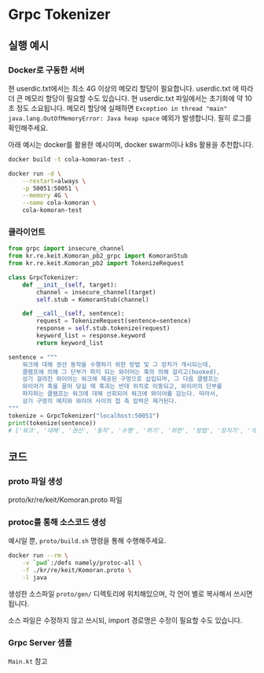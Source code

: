 # Grpc Tokenizer

## 실행 예시

### Docker로 구동한 서버

현 userdic.txt에서는 최소 4G 이상의 메모리 할당이 필요합니다. userdic.txt 에 따라 더 큰 메모리 할당이 필요할 수도 있습니다. 현 userdic.txt 파일에서는 초기화에 약 10초 정도 소요됩니다. 메모리 할당에 실패하면 `Exception in thread "main" java.lang.OutOfMemoryError: Java heap space` 예외가 발생합니다. 필히 로그를 확인해주세요.

아래 예시는 docker를 활용한 예시이며, docker swarm이나 k8s 활용을 추천합니다.

```bash
docker build -t cola-komoran-test .

docker run -d \
    --restart=always \
    -p 50051:50051 \
    --memory 4G \
    --name cola-komoran \
    cola-komoran-test 
```

### 클라이언트

```python
from grpc import insecure_channel
from kr.re.keit.Komoran_pb2_grpc import KomoranStub
from kr.re.keit.Komoran_pb2 import TokenizeRequest

class GrpcTokenizer:
    def __init__(self, target):
        channel = insecure_channel(target)
        self.stub = KomoranStub(channel)

    def __call__(self, sentence):
        request = TokenizeRequest(sentence=sentence)
        response = self.stub.tokenize(request)
        keyword_list = response.keyword
        return keyword_list
```

```python
sentence = """
    워크에 대해 권선 동작을 수행하기 위한 방법 및 그 장치가 개시되는데,
    클램프에 의해 그 단부가 파지 되는 와이어는 훅의 의해 걸리고(hooked),
    상기 걸려진 와이어는 워크에 제공된 구멍으로 삽입되며, 그 다음 클램프는
    와이어가 훅을 끌어 당길 때 훅과는 반대 위치로 이동되고, 와이어의 단부를
    파지하는 클램프는 워크에 대해 선회되어 워크에 와이어를 감는다. 따라서,
    상기 구멍의 에지와 와이어 사이의 접 촉 압력은 제거된다.
"""
tokenize = GrpcTokenizer("localhost:50051")
print(tokenize(sentence))
# ['워크', '대해', '권선', '동작', '수행', '하기', '위한', '방법', '장치가', '개시', '클램프', '의해', '단부', '파지', '와이어', '훅', '의해', '걸리', '상기', '와이어', '워크', '제공', '구멍', '삽입', '다음', '클램프', '와이어', '당기', '훅', '반대', '위치', '이동', '와이어', '단부', '파지', '클램프', '워크', '대해', '선회', '워크', '와이어', '상기', '구멍', '에지', '와 와', '이어', '사이', '접', '압력', '제거']
```


## 코드

### proto 파일 생성

proto/kr/re/keit/Komoran.proto 파일

### protoc를 통해 소스코드 생성

예시일 뿐, `proto/build.sh` 명령을 통해 수행해주세요.

```sh
docker run --rm \
    -v `pwd`:/defs namely/protoc-all \
    -f ./kr/re/keit/Komoran.proto \
    -l java
```

생성한 소스파일 `proto/gen/` 디렉토리에 위치해있으며, 각 언어 별로 복사해서 쓰시면 됩니다.

소스 파일은 수정하지 않고 쓰시되, import 경로명은 수정이 필요할 수도 있습니다.

### Grpc Server 샘플

`Main.kt` 참고
